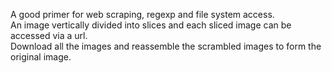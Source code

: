 A good primer for web scraping, regexp and file system access.              
An image vertically divided into slices and each sliced image can be accessed via a url.               
Download all the images and reassemble the scrambled images to form the original image.        
